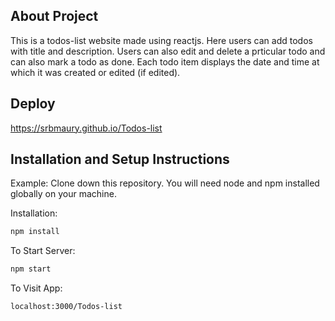 ## About Project
This is a todos-list website made using reactjs. 
Here users can add todos with title and description. Users can also edit and delete a prticular todo and can also mark a todo as done.
Each todo item displays the date and time at which it was created or edited (if edited).

## Deploy
https://srbmaury.github.io/Todos-list

## Installation and Setup Instructions
Example:
Clone down this repository. You will need node and npm installed globally on your machine.

Installation:
```sh
npm install
```
To Start Server:
```sh
npm start
```
To Visit App:
```sh
localhost:3000/Todos-list
```
